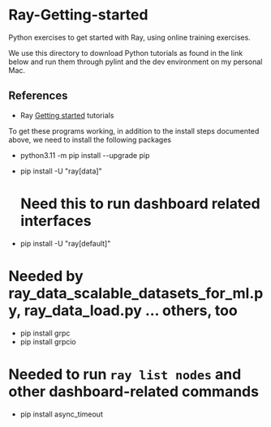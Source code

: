 # Ray-Getting-started
Python exercises to get started with Ray, using online training exercises.

We use this directory to download Python tutorials as found in the link
below and run them through pylint and the dev environment on my personal Mac.

## References

- Ray [Getting started](https://docs.ray.io/en/master/ray-overview/getting-started.html) tutorials

To get these programs working, in addition to the install steps documented
above, we need to install the following packages

- python3.11 -m pip install --upgrade pip
- pip install -U "ray[data]"

  # Need this to run dashboard related interfaces
- pip install -U "ray[default]"

# Needed by ray_data_scalable_datasets_for_ml.py, ray_data_load.py ... others, too
- pip install grpc
- pip install grpcio

# Needed to run `ray list nodes` and other dashboard-related commands
- pip install async_timeout

